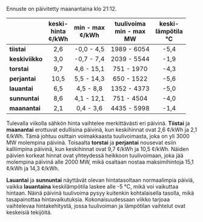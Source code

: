 Ennuste on päivitetty maanantaina klo 21:12.

|               | keski-<br>hinta<br>¢/kWh | min - max<br>¢/kWh | tuulivoima<br>min - max<br>MW | keski-<br>lämpötila<br>°C |
|:-------------|:----------------:|:----------------:|:-------------:|:-------------:|
| **tiistai**  | 2,6              | -0,0 - 4,5       | 1989 - 6054   | -5,4          |
| **keskiviikko** | 3,0             | -0,7 - 7,4       | 2039 - 5544   | -1,9          |
| **torstai**  | 9,7              | 4,6 - 15,1       | 751 - 1970    | -4,3          |
| **perjantai** | 10,5            | 5,5 - 14,3       | 650 - 1522    | -5,6          |
| **lauantai** | 6,5              | 4,5 - 8,8        | 1352 - 4373   | -5,0          |
| **sunnuntai** | 8,6             | 4,1 - 12,1       | 751 - 4504    | -4,0          |
| **maanantai** | 2,1             | 0,4 - 3,6        | 4435 - 5998   | -1,4          |

Tulevalla viikolla sähkön hinta vaihtelee merkittävästi eri päivinä. **Tiistai** ja **maanantai** erottuvat edullisina päivinä, kun keskihinnat ovat 2,6 ¢/kWh ja 2,1 ¢/kWh. Tämä johtuu osittain voimakkaasta tuulivoimasta, joka on yli 3000 MW molempina päivinä. Toisaalta **torstai** ja **perjantai** nousevat esiin kalliimpina päivinä, kun keskihinnat ovat 9,7 ¢/kWh ja 10,5 ¢/kWh. Näiden päivien korkeat hinnat ovat yhteydessä heikkoon tuulivoimaan, joka jää molempina päivinä alle 2000 MW, mikä osaltaan nostaa maksimihintoja 15,1 ¢/kWh ja 14,3 ¢/kWh.

**Lauantai** ja **sunnuntai** näyttävät olevan hintatasoltaan normaalimpia päiviä, vaikka **lauantaina** keskilämpötila laskee alle -5 °C, mikä voi vaikuttaa hintaan. Näinä päivinä tuulivoima pysyy kuitenkin kohtalaisella tasolla, mikä tasapainottaa hintavaikutuksia. Kokonaisuudessaan viikko tarjoaa vaihtelevaa hintakehitystä, jossa tuulivoiman ja lämpötilan vaihtelut ovat keskeisiä tekijöitä.